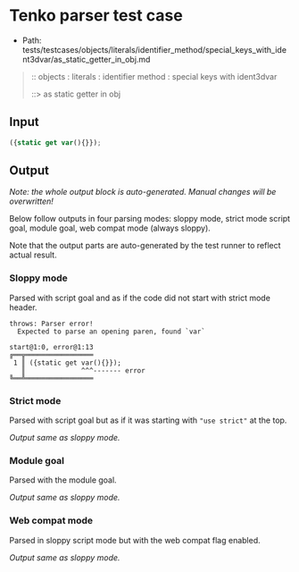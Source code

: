 # Tenko parser test case

- Path: tests/testcases/objects/literals/identifier_method/special_keys_with_ident3dvar/as_static_getter_in_obj.md

> :: objects : literals : identifier method : special keys with ident3dvar
>
> ::> as static getter in obj

## Input

`````js
({static get var(){}});
`````

## Output

_Note: the whole output block is auto-generated. Manual changes will be overwritten!_

Below follow outputs in four parsing modes: sloppy mode, strict mode script goal, module goal, web compat mode (always sloppy).

Note that the output parts are auto-generated by the test runner to reflect actual result.

### Sloppy mode

Parsed with script goal and as if the code did not start with strict mode header.

`````
throws: Parser error!
  Expected to parse an opening paren, found `var`

start@1:0, error@1:13
╔══╦═════════════════
 1 ║ ({static get var(){}});
   ║              ^^^------- error
╚══╩═════════════════

`````

### Strict mode

Parsed with script goal but as if it was starting with `"use strict"` at the top.

_Output same as sloppy mode._

### Module goal

Parsed with the module goal.

_Output same as sloppy mode._

### Web compat mode

Parsed in sloppy script mode but with the web compat flag enabled.

_Output same as sloppy mode._
